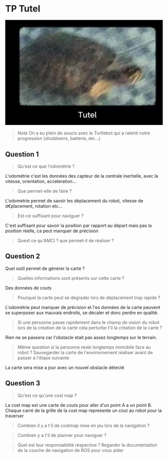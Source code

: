 # TP Tutel

![](../doc/tutel.jpg)


> Note
On a eu plein de soucis avec le Turtlebot qui a ralenti notre progression (shutdowns, batterie, etc...)

## Question 1


> Qu'est ce que l'odométrie ?

L'odométrie c'est les données des capteur de la centrale inertielle, avec la vitesse, orientation, acceleration...

> Que permet-elle de faire ?

L'odometrie permet de savoir les déplacement du robot, vitesse de d€placement, rotation etc...

> Est-ce suffisant pour naviguer ?

C'est suffisant pour savoir la position par rapport au départ mais pas la position réelle, ca peut manquer de précision

> Quest ce qu'AMCl ? que permet-il de réaliser ?

## Question 2

Quel outil permet de générer la carte ?
> Quelles informations sont présents sur cette carte ?

Des données de couts

> Pourquoi la carte peut se dégrader lors de déplacement trop rapide ?

L'odométrie peut manquer de précision et l'es données de la carte peuvent se superposer aux mauvais endroits, se décaler et donc perdre en qualité.

> Si une personne passe rapidement dans le champ de vision du robot lors de la création de la carte
cela perturbe t'il la création de la carte ?

Rien ne se passera car l'obstacle etait pas assez longtemps sur le terrain.

> Même question si la personne reste longtemps immobile face au robot ? Sauvegarder la carte de
l'environnement réaliser avant de passer à l'étape suivante

La carte sera mise a jour avec un nouvel obstacle détecté


## Question 3

> Qu'est ce qu'une cost map ?

La cost map est une carte de couts pour aller d'un point A a un point B. Chaque carré de la grille de la cost map represente un cout au robot pour la traverser

> Combien il y a t'il de costmap mise en jeu lors de la navigation ?


> Combien y a t'il de planner pour naviguer ?


> Quel est leur responsabilité respective ? Regarder la documentation de la couche de navigation de
ROS pour vous aider
